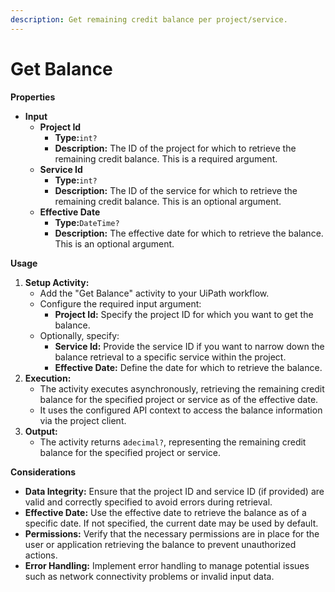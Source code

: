 ```yaml
---
description: Get remaining credit balance per project/service.
---
```


# Get Balance

**Properties**

* **Input**
  * **Project Id**
    * **Type:**`int?`
    * **Description:** The ID of the project for which to retrieve the remaining credit balance. This is a required argument.
  * **Service Id**
    * **Type:**`int?`
    * **Description:** The ID of the service for which to retrieve the remaining credit balance. This is an optional argument.
  * **Effective Date**
    * **Type:**`DateTime?`
    * **Description:** The effective date for which to retrieve the balance. This is an optional argument.

**Usage**

1. **Setup Activity:**
   * Add the "Get Balance" activity to your UiPath workflow.
   * Configure the required input argument:
     * **Project Id:** Specify the project ID for which you want to get the balance.
   * Optionally, specify:
     * **Service Id:** Provide the service ID if you want to narrow down the balance retrieval to a specific service within the project.
     * **Effective Date:** Define the date for which to retrieve the balance.
2. **Execution:**
   * The activity executes asynchronously, retrieving the remaining credit balance for the specified project or service as of the effective date.
   * It uses the configured API context to access the balance information via the project client.
3. **Output:**
   * The activity returns a`decimal?`, representing the remaining credit balance for the specified project or service.

**Considerations**

* **Data Integrity:** Ensure that the project ID and service ID (if provided) are valid and correctly specified to avoid errors during retrieval.
* **Effective Date:** Use the effective date to retrieve the balance as of a specific date. If not specified, the current date may be used by default.
* **Permissions:** Verify that the necessary permissions are in place for the user or application retrieving the balance to prevent unauthorized actions.
* **Error Handling:** Implement error handling to manage potential issues such as network connectivity problems or invalid input data.

